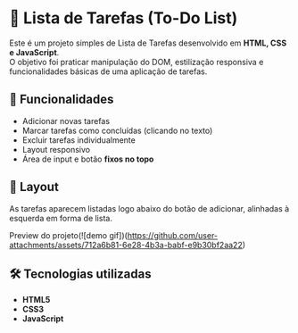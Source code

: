 # 📝 Lista de Tarefas (To-Do List)

Este é um projeto simples de Lista de Tarefas desenvolvido em **HTML, CSS e JavaScript**.  
O objetivo foi praticar manipulação do DOM, estilização responsiva e funcionalidades básicas de uma aplicação de tarefas.

## 🚀 Funcionalidades
- Adicionar novas tarefas  
- Marcar tarefas como concluídas (clicando no texto)  
- Excluir tarefas individualmente  
- Layout responsivo  
- Área de input e botão **fixos no topo**

## 🎨 Layout
As tarefas aparecem listadas logo abaixo do botão de adicionar, alinhadas à esquerda em forma de lista.

Preview do projeto(![demo gif])(https://github.com/user-attachments/assets/712a6b81-6e28-4b3a-babf-e9b30bf2aa22)

## 🛠️ Tecnologias utilizadas
- **HTML5**
- **CSS3**
- **JavaScript**
